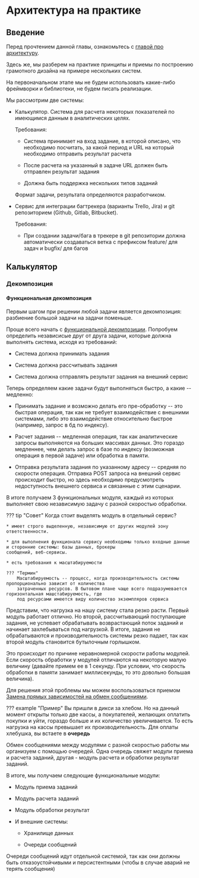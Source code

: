 # Архитектура на практике

## Введение

Перед прочтением данной главы, ознакомьтесь с [главой про архитектуру](archicture.md).

Здесь же, мы разберем на практике принципы и приемы по построению грамотного дизайна на примере нескольких систем.

На первоначальном этапе мы не будем использовать какие-либо фреймворки и библиотеки, не будем писать реализации. 

Мы рассмотрим две системы:

* Калькулятор. Система для расчета некоторых показателей по имеющимся данным в аналитических целях.   

    Требования: 
    
    * Система принимает на вход задание, в которой описано, что необходимо посчитать, за какой период и URL на 
    который необходимо отправить результат расчета
    
    * После расчета на указанный в задаче URL должен быть отправлен результат задания
    
    * Должна быть поддержка нескольких типов заданий
    
    Формат задачи, результата определяются разработчиком. 

* Сервис для интеграции багтрекера (варианты Trello, Jira) и git репозиторием (Github, Gitlab, Bitbucket). 
    
    Требования:
    
    * При создании задачи/бага в трекере в git репозитории должна автоматически создаваться ветка с префиксом
    feature/ для задач и bugfix/ для багов
    
## Калькулятор

### Декомпозиция

#### Функциональная декомпозиция

Первым шагом при решении любой задачи является декомпозиция: разбиение большой задачи на задачи поменьше. 

Проще всего начать с [функциональной декомпозиции](archicture.md#_7). Попробуем определить независисые друг от друга задачи, которые должна
выполнять система, исходя из требований:

* Система должна принимать задания

* Система должна рассчитывать задания

* Система должна отправлять результат задания на внешний сервис

Теперь определяем какие задачи будут выполняться быстро, а какие -- медленно:

* Принимать задание и возможно делать его пре-обработку -- это быстрая операция, так как не требует 
взаимодействие с внешними системами, либо это взаимодействие относительно быстрое
(например, запрос в бд по индексу).
    
* Расчет задания -- медленная операция, так как аналитические запросы выполняются на больших массивах
данных. Это гораздо медленнее, чем делать запрос в базе по индексу (возможная операция в первой задаче) или 
обработка в памяти.
    
* Отправка результата задания по указанному адресу -- средняя по скорости операция. 
Отправка POST запроса на внешний сервис
происходит быстро, но здесь необходимо предусмотреть недоступность внешнего сервиса и связанные с этим сценарии. 

В итоге получаем 3 функциональных модуля, каждый из которых выполняет свою независимую задачу с разной скоростью
обработки.

??? tip "Совет" 
    Когда стоит выделять модуль в отдельный сервис?
    
    * имеет строго выделенную, независимую от других модулей зону ответственности. 
    
    * для выполнения функционала сервису необходимы только входные данные и сторонние системы: базы данных, брокеры
    сообщений, веб-сервисы.
    
    * есть требования к масштабируемости

    ??? "Термин"      
        Масштабируемость -- процесс, когда производительность системы пропорционально зависит от количества
        затраченных ресурсов. В бытовом плане чаще всего подразумевается горизонтальная машстабируемость, где
        под ресурсами имеется виду количество экземпляров сервиса


Представим, что нагрузка 
на нашу систему стала резко расти. Первый модуль работает отлично. Но второй, рассчитывающий поступающие задания,
не успевает обрабатывать возврастающий поток заданий и начинает захлебываться под нагрузкой. В итоге, задания
не обрабатываются и производительность системы резко падает, так как второй модуль становится бутылочным горлышком. 

Это происходит по причине неравномерной скорости работы модулей. Если скорость обработки у модулей отличаются
на некоторую малую величину (давайте примем ее в 1 секунду. При условии, что скорость обработки в памяти занимает
миллисекунды, то это довольно большая величина). 

Для решения этой проблемы мы можем воспользоваться приемом [Замена прямых зависимостей на обмен сообщениями](archicture.md#_10).

??? example "Пример"
    Вы пришли в дикси за хлебом. Но на данный момент открыты только две кассы, а покупателей, желающих оплатить покупки
    и уйти, гораздо больше и их количество увеличивается. То есть нагрузка на кассы превышает их производительность.
    Для оплаты хлебушка, вы встаете в **очередь**


Обмен сообщениями между модулями с разной скоростью работы мы организуем с помощью очередей. Одна очередь свяжет
модули приема и расчета заданий, другая - модуль расчета и обработки результат заданий. 

В итоге, мы получаем следующие функциональные модули:

* Модуль приема заданий

* Модуль расчета заданий

* Модуль обработки результат

* И внешние системы:
    
    * Хранилище данных
    
    * Очереди сообщений 

Очереди сообщений идут отдельной системой, так как они должны быть отказоустойчивыми и персистентными (чтобы в случае
аварий не терять сообщения)    

####     



    
    
    
    
    
    
    
    
    
    
    
    
    
    
    
    
    
    
    
    
    
    